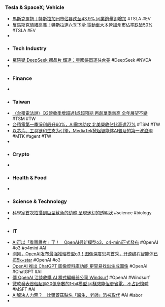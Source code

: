### Tesla & SpaceX; Vehicle
- [馬斯克累拖丨特斯拉加州市佔暴跌至43.9% 同業銷量卻增加](https://www.orangenews.hk/biz/1264875/馬斯克累拖丨特斯拉加州市佔暴跌至43-9--同業銷量卻增加.shtml) #TSLA #EV
- [反馬斯克情緒高漲！特斯拉連六季下滑 電動車大本營加州市佔率跌破50%](https://hk.finance.yahoo.com/news/反馬斯克情緒高漲-特斯拉連六季下滑-電動車大本營加州市佔率跌破50-034741766.html) #TSLA #EV
-
- ### Tech Industry
- [眾院疑 DeepSeek 擁晶片 輝達：星國帳單運往台美](https://search.app/Cffy1) #DeepSeek #NVDA
-
- ### Finance
-
- ### Taiwan
- [〈台積電法說〉Q2營收季增超過1成超預期 再創單季新高 全年展望不變](https://search.app/kcuAm) #TSM #TW
- [台積電第一季淨利飆升60%，AI需求助攻 北美營收佔比高達77%](https://search.app/yxD6p) #TSM #TW
- [以芯片、工具链和生态为引擎，MediaTek掀起智能体AI普及的第一波浪潮](https://www.jiqizhixin.com/articles/2025-04-16-9) #MTK #agent #TW
-
- ### Crypto
-
- ### Health & Food
-
- ### Science & Technology
- [科學家首次拍攝到巨型魷魚的幼體 呈現迷幻的透明狀](https://search.app/f7zn6) #science #biology
-
- ### IT
- [AI可以「看圖思考」了！　OpenAI最新模型o3、o4-mini正式發布](https://www.ettoday.net/news/20250417/2944717.htm) #OpenAI #o3 #o4mini #AI
- [刚刚，OpenAI发布最强推理模型o3！图像深度思考首秀，开源编程智能体已揽5k+star](https://www.jiqizhixin.com/articles/2025-04-17-3) #OpenAI #o3
- [OpenAI 推出 ChatGPT 圖像資料庫功能 更容易找出生成圖像](https://search.app/mChof) #OpenAI #ChatGPT #AI
- [傳 OpenAI 洽談收購 AI 程式編輯器公司 Windsurf](https://search.app/6brij) #OpenAI #Windsurf
- [微軟發表首個超過20億參數的1-bit模型 同樣效能但更省電、不占記憶體](https://search.app/YL7wb) #MSFT #AI
- [AI解決人力荒？　比爾蓋茲點名「醫生、老師」恐被取代](https://www.ettoday.net/news/20250417/2944715.htm) #AI #labor
-